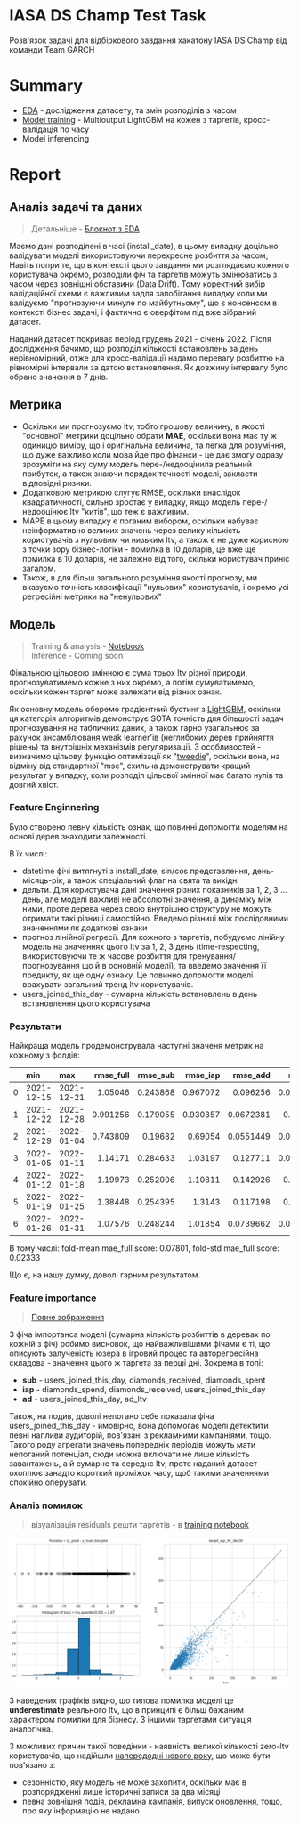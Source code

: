 # IASA DS Champ Test Task
Розв'язок задачі для відбіркового завдання хакатону IASA DS Champ від команди Team GARCH

# Summary
- [EDA](./notebooks/exploration.ipynb) - дослідження датасету, та змін розподілів з часом
- [Model training](./notebooks/training.ipynb) - Multioutput LightGBM на кожен з таргетів, кросс-валідація по часу
- Model inferencing


# Report
## Аналіз задачі та даних
> Детальніше - [Блокнот з EDA](./notebooks/exploration.ipynb)

Маємо дані розподілені в часі (install_date), в цьому випадку доцільно валідувати моделі використовуючи перехресне розбиття за часом,
Навіть попри те, що в контексті цього завдання ми розглядаємо кожного користувача окремо, розподіли фіч та таргетів можуть змінюватись з часом через зовнішні обставини (Data Drift). Тому коректний вибір валідаційної схеми є важливим задля запобігання випадку коли ми валідуємо "прогнозуючи минуле по майбутньому", що є нонсенсом в контексті бізнес задачі, і фактично є оверфітом під вже зібраний датасет.

Наданий датасет покриває період грудень 2021 - січень 2022. Після дослідження бачимо, що розподіл кількості встановлень за день нерівномірний,
отже для кросс-валідації надамо перевагу розбиттю на рівномірні інтервали за датою встановлення.
Як довжину інтервалу було обрано значення в 7 днів.


## Метрика
- Оскільки ми прогнозуємо ltv, тобто грошову величину, в якості "основної" метрики доцільно обрати **MAE**, оскільки вона має ту ж одиницю виміру, що і оригінальна величина, та легка для розуміння, що дуже важливо коли мова йде про фінанси - це дає змогу одразу зрозуміти на яку суму модель пере-/недооцінила реальний прибуток, а також знаючи порядок точності моделі, закласти відповідні ризики.
- Додатковою метрикою слугує RMSE, оскільки внаслідок квадратичності, сильно зростає у випадку, якщо модель пере-/недооцінює ltv "китів", що теж є важливим.
- MAPE в цьому випадку є поганим вибором, оскільки набуває неінформативно великих значень через велику кількість користувачів з нульовим чи низьким ltv, а також є не дуже корисною з точки зору бізнес-логіки - помилка в 10 доларів, це вже ще помилка в 10 доларів, не залежно від того, скільки користувач приніс загалом.
- Також, в для більш загального розуміння якості прогнозу, ми вказуємо точність класифікації "нульових" користувачів, і окремо усі регресійні метрики на "ненульових"

## Модель
> Training & analysis - [Notebook](./notebooks/training.ipynb) \
> Inference - Coming soon

Фінальною цільовою змінною є сума трьох ltv різної природи, прогнозуватимемо кожне з них окремо, а потім сумуватимемо,
оскільки кожен таргет може залежати від різних ознак.

Як основну модель оберемо градієнтний бустинг з [LightGBM](https://lightgbm.readthedocs.io/en/v3.3.2/), оскільки ця категорія алгоритмів демонструє SOTA точність для більшості задач прогнозування на табличних даних, а також гарно узагальнює за рахунок ансамблюваня weak learner'ів (неглибоких дерев прийняття рішень) та внутрішніх механізмів регуляризації.
З особливостей - визначимо цільову функцію оптимізації як "[tweedie](https://medium.com/@royravid/have-you-heard-about-tweedie-loss-bb94551dd82f)", оскільки вона, на відміну від стандартної "mse", схильна демонструвати кращий результат у випадку,
коли розподіл цільової змінної має багато нулів та довгий хвіст.

### Feature Enginnering
Було створено певну кількість ознак, що повинні допомогти моделям на основі дерев знаходити залежності.

В їх числі:
- datetime фічі витягнуті з install_date, sin/cos представлення, день-місяць-рік, а також спеціальний флаг на свята та вихідні
- дельти. Для користувача дані значення різних показників за 1, 2, 3 ... день, але моделі важливі не абсолютні значення, а динаміку між ними, проте дерева через свою внутрішню структуру не можуть отримати такі різниці самостійно. Введемо різниці між послідовними значеннями як додаткові ознаки
- прогноз лінійної регресії. Для кожного з таргетів, побудуємо лінійну модель на значеннях цього ltv за 1, 2, 3 день (time-respecting, використовуючи те ж часове розбиття для тренування/прогнозування що й в основній моделі), та введемо значення її предикту, як ще одну ознаку. Це повинно допомогти моделі врахувати загальний тренд ltv користувачів.
- users_joined_this_day - сумарна кількість встановлень в день встановлення цього користувача

### Результати

Найкраща модель продемонструвала наступні значеня метрик на кожному з фолдів:

|  | min        | max        |   rmse_full |   rmse_sub |   rmse_iap |   rmse_add |   **mae_full** |    mae_sub |   mae_iap |    mae_add |
|--------------:|:-----------|:-----------|------------:|-----------:|-----------:|-----------:|-----------:|-----------:|----------:|-----------:|
|             0 | 2021-12-15 | 2021-12-21 |    1.05046  |   0.243868 |   0.967072 |  0.096256  |  0.0716846 | 0.0158857  | 0.0548655 | 0.00595447 |
|             1 | 2021-12-22 | 2021-12-28 |    0.991256 |   0.179055 |   0.930357 |  0.0672381 |  0.043206  | 0.00919226 | 0.0332488 | 0.0038613  |
|             2 | 2021-12-29 | 2022-01-04 |    0.743809 |   0.19682  |   0.69054  |  0.0551449 |  0.0447429 | 0.0115289  | 0.0340868 | 0.00359751 |
|             3 | 2022-01-05 | 2022-01-11 |    1.14171  |   0.284633 |   1.03197  |  0.127711  |  0.0921513 | 0.0234341  | 0.0688752 | 0.00838422 |
|             4 | 2022-01-12 | 2022-01-18 |    1.19973  |   0.252006 |   1.10811  |  0.142926  |  0.100108  | 0.0234177  | 0.0759227 | 0.0110022  |
|             5 | 2022-01-19 | 2022-01-25 |    1.38448  |   0.254395 |   1.3143   |  0.117198  |  0.101235  | 0.0234095  | 0.0760869 | 0.0112832  |
|             6 | 2022-01-26 | 2022-01-31 |    1.07576  |   0.248244 |   1.01854  |  0.0739662 |  0.0929703 | 0.0221284  | 0.0718179 | 0.00864464 |

В тому числі:
fold-mean mae_full score: 0.07801, fold-std mae_full score: 0.02333

Що є, на нашу думку, доволі гарним результатом.

### Feature importance
> [Повне зображення](./notebooks/resources/importances.png)

З фіча імпортанса моделі (сумарна кількість розбиттів в деревах по кожній з фіч) робимо висновок, що найважливішими фічами є ті, що описують залученість юзера в ігровий процес та авторегресійна складова - значення цього ж таргета за перші дні. Зокрема в топі:
- **sub** - users_joined_this_day, diamonds_received, diamonds_spent
- **iap** - diamonds_spend, diamonds_received, users_joined_this_day
- **ad** - users_joined_this_day, ad_ltv

Також, на подив, доволі непогано себе показала фіча users_joined_this_day - ймовірно, вона допомогає моделі детектити певні напливи аудиторій, пов'язані з рекламними кампаніями, тощо. Такого роду агрегати значень попередніх періодів можуть мати непоганий потенціал, сюди можна включати не лише кількість завантажень, а й сумарне та середнє ltv, проте наданий датасет охоплює занадто короткий проміжок часу, щоб такими значеннями спокійно оперувати.

### Аналіз помилок
> візуалізація residuals решти таргетів - в [training notebook](./notebooks/training.ipynb)

![](./notebooks/resources/resid_iap.png)

З наведених графіків видно, що типова помилка моделі це **underestimate** реального ltv, що в принципі є більш бажаним характером помилки для бізнесу.
З іншими таргетами ситуація аналогічна.

З можливих причин такої поведінки - наявність великої кількості zero-ltv користувачів, що надійшли [напередодні нового року](./notebooks/exploration.ipynb), що може бути пов'язано з:
- сезонністю, яку модель не може захопити, оскільки має в розпорядженні лише історичні записи за два місяці
- певна зовнішня подія, рекламна кампанія, випуск оновлення, тощо, про яку інформацію не надано